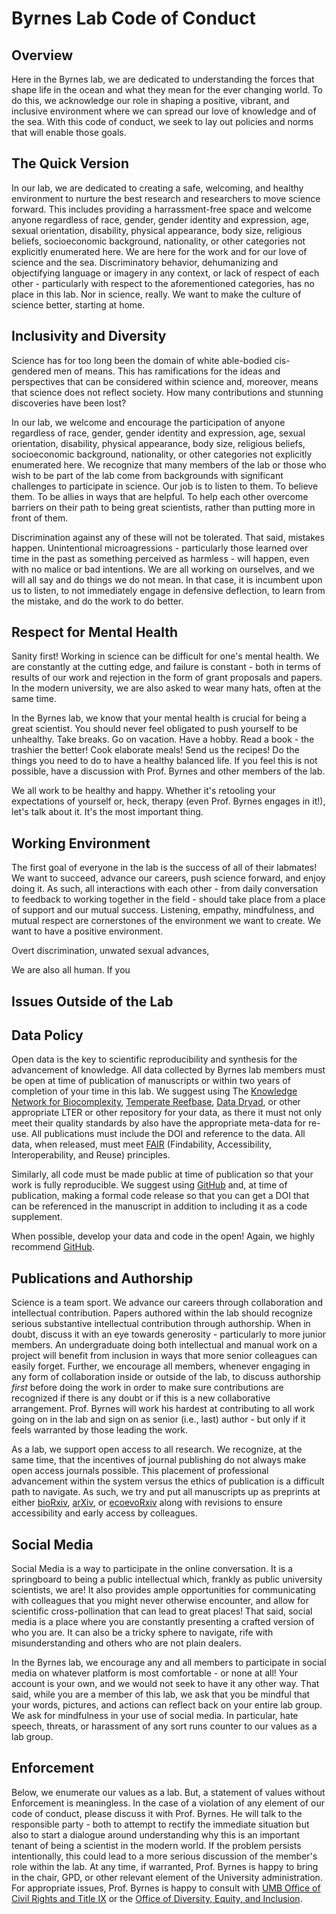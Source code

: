 # Byrnes Lab Code of Conduct

## Overview
Here in the Byrnes lab, we are dedicated to understanding the forces that shape life in the ocean and what they mean for the ever changing world. To do this, we acknowledge our role in shaping a positive, vibrant, and inclusive environment where we can spread our love of knowledge and of the sea. With this code of conduct, we seek to lay out policies and norms that will enable those goals.

## The Quick Version

In our lab, we are dedicated to creating a safe, welcoming, and healthy environment to nurture the best research and researchers to move science forward. This includes providing a harrassment-free space and welcome anyone regardless of race, gender, gender identity and expression, age, sexual orientation, disability, physical appearance, body size, religious beliefs, socioeconomic background, nationality, or other categories not explicitly enumerated here. We are here for the work and for our love of science and the sea. Discriminatory behavior, dehumanizing and objectifying language or imagery in any context, or lack of respect of each other - particularly with respect to the aforementioned categories, has no place in this lab. Nor in science, really. We want to make the culture of science better, starting at home.

## Inclusivity and Diversity

Science has for too long been the domain of white able-bodied cis-gendered men of means. This has ramifications for the ideas and perspectives that can be considered within science and, moreover, means that science does not reflect society. How many contributions and stunning discoveries have been lost?  

In our lab, we welcome and encourage the participation of anyone regardless of race, gender, gender identity and expression, age, sexual orientation, disability, physical appearance, body size, religious beliefs, socioeconomic background, nationality, or other categories not explicitly enumerated here. We recognize that many members of the lab or those who wish to be part of the lab come from backgrounds with significant challenges to participate in science. Our job is to listen to them. To believe them. To be allies in ways that are helpful. To help each other overcome barriers on their path to being great scientists, rather than putting more in front of them.

Discrimination against any of these will not be tolerated. That said, mistakes happen. Unintentional microagressions - particularly those learned over time in the past as something perceived as harmless - will happen, even with no malice or bad intentions. We are all working on ourselves, and we will all say and do things we do not mean. In that case, it is incumbent upon us to listen, to not immediately engage in defensive deflection, to learn from the mistake, and do the work to do better.

## Respect for Mental Health

Sanity first! Working in science can be difficult for one's mental health. We are constantly at the cutting edge, and failure is constant - both in terms of results of our work and rejection in the form of grant proposals and papers. In the modern university, we are also asked to wear many hats, often at the same time.

In the Byrnes lab, we know that your mental health is crucial for being a great scientist. You should never feel obligated to push yourself to be unhealthy. Take breaks. Go on vacation. Have a hobby. Read a book - the trashier the better! Cook elaborate meals! Send us the recipes! Do the things you need to do to have a healthy balanced life. If you feel this is not possible, have a discussion with Prof. Byrnes and other members of the lab.

We all work to be healthy and happy. Whether it's retooling your expectations of yourself or, heck, therapy (even Prof. Byrnes engages in it!), let's talk about it. It's the most important thing.

## Working Environment

The first goal of everyone in the lab is the success of all of their labmates! We want to succeed, advance our careers, push science forward, and enjoy doing it. As such, all interactions with each other - from daily conversation to feedback to working together in the field - should take place from a place of support and our mutual success. Listening, empathy, mindfulness, and mutual respect are cornerstones of the environment we want to create. We want to have a positive environment.

Overt discrimination, unwated sexual advances,

We are also all human. If you

## Issues Outside of the Lab

## Data Policy

Open data is the key to scientific reproducibility and synthesis for the advancement of knowledge. All data collected by Byrnes lab members must be open at time of publication of manuscripts or within two years of completion of your time in this lab. We suggest using The [Knowledge Network for Biocomplexity](https://knb.ecoinformatics.org/), [Temperate Reefbase](https://temperatereefbase.imas.utas.edu.au/static/landing.html), [Data Dryad](https://datadryad.org/stash), or other appropriate LTER or other repository for your data, as there it must not only meet their quality standards by also have the appropriate meta-data for re-use. All publications must include the DOI and reference to the data. All data, when released, must meet [FAIR](https://www.go-fair.org/fair-principles/) (Findability, Accessibility, Interoperability, and Reuse) principles.

Similarly, all code must be made public at time of publication so that your work is fully reproducible. We suggest using [GitHub](http://github.com) and, at time of publication, making a formal code release so that you can get a DOI that can be referenced in the manuscript in addition to including it as a code supplement.

When possible, develop your data and code in the open! Again, we highly recommend [GitHub](http://github.com).

## Publications and Authorship

Science is a team sport. We advance our careers through collaboration and intellectual contribution. Papers authored within the lab should recognize serious substantive intellectual contribution through authorship. When in doubt, discuss it with an eye towards generosity - particularly to more junior members. An undergraduate doing both intellectual and manual work on a project will benefit from inclusion in ways that more senior colleagues can easily forget. Further, we encourage all  members, whenever engaging in any form of collaboration inside or outside of the lab, to discuss authorship *first* before doing the work in order to make sure contributions are recognized if there is any doubt or if this is a new collaborative arrangement. Prof. Byrnes will work his hardest at contributing to all work going on in the lab and sign on as senior (i.e., last) author - but only if it feels warranted by those leading the work.

As a lab, we support open access to all research. We recognize, at the same time, that the incentives of journal publishing do not always make open access journals possible. This placement of professional advancement within the system versus the ethics of publication is a difficult path to navigate. As such, we try and put all manuscripts up as preprints at either [bioRxiv](https://www.biorxiv.org/), [arXiv](https://arxiv.org/), or [ecoevoRxiv](https://ecoevorxiv.org/) along with revisions to ensure accessibility and early access by colleagues.

## Social Media

Social Media is a way to participate in the online conversation. It is a springboard to being a public intellectual which, frankly as public university scientists, we are! It also provides ample opportunities for communicating with colleagues that you might never otherwise encounter, and allow for scientific cross-pollination that can lead to great places! That said, social media is a place where you are constantly presenting a crafted version of who you are. It can also be a tricky sphere to navigate, rife with misunderstanding and others who are not plain dealers.

In the Byrnes lab, we encourage any and all members to participate in social media on whatever platform is most comfortable - or none at all! Your account is your own, and we would not seek to have it any other way. That said, while you are a member of this lab, we ask that you be mindful that your words, pictures, and actions can reflect back on your entire lab group. We ask for mindfulness in your use of social media. In particular, hate speech, threats, or harassment of any sort runs counter to our values as a lab group.


## Enforcement

Below, we enumerate our values as a lab. But, a statement of values without Enforcement is meaningless. In the case of a violation of any element of our code of conduct, please discuss it with Prof. Byrnes. He will talk to the responsible party - both to attempt to rectify the immediate situation but also to start a dialogue around understanding why this is an important tenant of being a scientist in the modern world. If the problem persists intentionally, this could lead to a more serious discussion of the member's role within the lab. At any time, if warranted, Prof. Byrnes is happy to bring in the chair, GPD, or other relevant element of the University administration. For appropriate issues, Prof. Byrnes is happy to consult with [UMB Office of Civil Rights and Title IX](https://www.umb.edu/crtix) or the [Office of Diversity, Equity, and Inclusion](https://www.umb.edu/odei).
